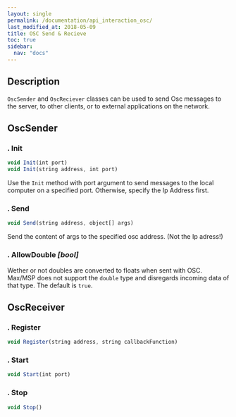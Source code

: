 ```yaml
---
layout: single
permalink: /documentation/api_interaction_osc/
last_modified_at: 2018-05-09
title: OSC Send & Recieve
toc: true
sidebar:
  nav: "docs"
---
```


## Description

`OscSender` and `OscReciever` classes can be used to send Osc messages to the server, to other clients, or to external applications on the network.

## OscSender

### . Init
```javascript
void Init(int port)
void Init(string address, int port)
```

Use the `Init` method with port argument to send messages to the local computer on a specified port. Otherwise, specify the Ip Address first.

### . Send
```javascript
void Send(string address, object[] args)
```

Send the content of args to the specified osc address. (Not the Ip adress!)

### . AllowDouble _[bool]_

Wether or not doubles are converted to floats when sent with OSC. Max/MSP does not support the `double` type and disregards incoming data of that type. The default is `true`.

## OscReceiver

### . Register
```javascript
void Register(string address, string callbackFunction)
```

### . Start
```javascript
void Start(int port)
```

### . Stop
```javascript
void Stop()
```
